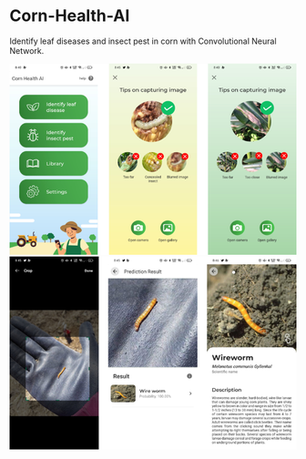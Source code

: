 # Corn-Health-AI
Identify leaf diseases and insect pest in corn with Convolutional Neural Network. 

<img src="https://github.com/mathewGlenn/Corn-Health-AI/blob/master/1.png">
<img src="https://github.com/mathewGlenn/Corn-Health-AI/blob/master/2.png">


